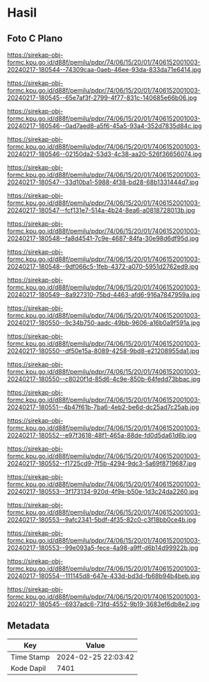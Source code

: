 # Hasil

## Foto C Plano

https://sirekap-obj-formc.kpu.go.id/d88f/pemilu/pdpr/74/06/15/20/01/7406152001003-20240217-180544--74309caa-0aeb-46ee-93da-833da71e6414.jpg

https://sirekap-obj-formc.kpu.go.id/d88f/pemilu/pdpr/74/06/15/20/01/7406152001003-20240217-180545--65e7af3f-2799-4f77-831c-140685e66b06.jpg

https://sirekap-obj-formc.kpu.go.id/d88f/pemilu/pdpr/74/06/15/20/01/7406152001003-20240217-180546--0ad7aed8-a5f6-45a5-93a4-352d7835d84c.jpg

https://sirekap-obj-formc.kpu.go.id/d88f/pemilu/pdpr/74/06/15/20/01/7406152001003-20240217-180546--02150da2-53d3-4c38-aa20-526f36656074.jpg

https://sirekap-obj-formc.kpu.go.id/d88f/pemilu/pdpr/74/06/15/20/01/7406152001003-20240217-180547--33d10ba1-5988-4f38-bd28-68b1331444d7.jpg

https://sirekap-obj-formc.kpu.go.id/d88f/pemilu/pdpr/74/06/15/20/01/7406152001003-20240217-180547--fcf131e7-514a-4b24-8ea6-a0818728013b.jpg

https://sirekap-obj-formc.kpu.go.id/d88f/pemilu/pdpr/74/06/15/20/01/7406152001003-20240217-180548--fa8d4541-7c9e-4687-84fa-30e98d6df95d.jpg

https://sirekap-obj-formc.kpu.go.id/d88f/pemilu/pdpr/74/06/15/20/01/7406152001003-20240217-180548--9df066c5-1feb-4372-a070-5951d2762ed9.jpg

https://sirekap-obj-formc.kpu.go.id/d88f/pemilu/pdpr/74/06/15/20/01/7406152001003-20240217-180549--8a927310-75bd-4463-afd6-916a7847959a.jpg

https://sirekap-obj-formc.kpu.go.id/d88f/pemilu/pdpr/74/06/15/20/01/7406152001003-20240217-180550--9c34b750-aadc-49bb-9606-a16b0a9f591a.jpg

https://sirekap-obj-formc.kpu.go.id/d88f/pemilu/pdpr/74/06/15/20/01/7406152001003-20240217-180550--df50e15a-8089-4258-9bd8-e21208955da1.jpg

https://sirekap-obj-formc.kpu.go.id/d88f/pemilu/pdpr/74/06/15/20/01/7406152001003-20240217-180550--c8020f1d-85d6-4c9e-850b-64fedd73bbac.jpg

https://sirekap-obj-formc.kpu.go.id/d88f/pemilu/pdpr/74/06/15/20/01/7406152001003-20240217-180551--4b47f61b-7ba6-4eb2-be6d-dc25ad7c25ab.jpg

https://sirekap-obj-formc.kpu.go.id/d88f/pemilu/pdpr/74/06/15/20/01/7406152001003-20240217-180552--e97f3618-48f1-465a-88de-fd0d5da61d6b.jpg

https://sirekap-obj-formc.kpu.go.id/d88f/pemilu/pdpr/74/06/15/20/01/7406152001003-20240217-180552--f1725cd9-7f5b-4294-9dc3-5a69f8719687.jpg

https://sirekap-obj-formc.kpu.go.id/d88f/pemilu/pdpr/74/06/15/20/01/7406152001003-20240217-180553--3f173134-920d-4f9e-b50e-1d3c24da2260.jpg

https://sirekap-obj-formc.kpu.go.id/d88f/pemilu/pdpr/74/06/15/20/01/7406152001003-20240217-180553--9afc2341-5bdf-4f35-82c0-c3f18bb0ce4b.jpg

https://sirekap-obj-formc.kpu.go.id/d88f/pemilu/pdpr/74/06/15/20/01/7406152001003-20240217-180553--99e093a5-fece-4a98-a9ff-d6b14d99922b.jpg

https://sirekap-obj-formc.kpu.go.id/d88f/pemilu/pdpr/74/06/15/20/01/7406152001003-20240217-180554--111145d8-647e-433d-bd3d-fb68b94b4beb.jpg

https://sirekap-obj-formc.kpu.go.id/d88f/pemilu/pdpr/74/06/15/20/01/7406152001003-20240217-180545--6937adc6-73fd-4552-9b19-3683ef6db8e2.jpg


## Metadata

| Key        | Value               |
| ---------- | ------------------- |
| Time Stamp | 2024-02-25 22:03:42 |
| Kode Dapil | 7401                |



